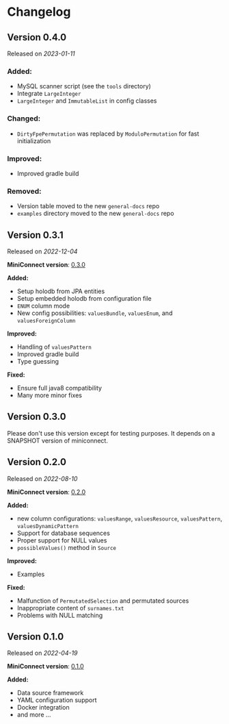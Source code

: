# Changelog

## Version 0.4.0

Released on *2023-01-11*

### Added:

- MySQL scanner script (see the `tools` directory)
- Integrate `LargeInteger`
- `LargeInteger` and `ImmutableList` in config classes

### Changed:

- `DirtyFpePermutation` was replaced by `ModuloPermutation` for fast initialization

### Improved:

- Improved gradle build

### Removed:

- Version table moved to the new `general-docs` repo
- `examples` directory moved to the new `general-docs` repo

## Version 0.3.1

Released on *2022-12-04*

**MiniConnect version**: [0.3.0](https://github.com/miniconnect/miniconnect/blob/master/CHANGELOG.md#version-030)

**Added:**

- Setup holodb from JPA entities
- Setup embedded holodb from configuration file
- `ENUM` column mode
- New config possibilities: `valuesBundle`, `valuesEnum`, and `valuesForeignColumn`

**Improved:**

- Handling of `valuesPattern`
- Improved gradle build
- Type guessing

**Fixed:**

- Ensure full java8 compatibility
- Many more minor fixes

## Version 0.3.0

Please don't use this version except for testing purposes. It depends on a SNAPSHOT version of miniconnect.

## Version 0.2.0

Released on *2022-08-10*

**MiniConnect version**: [0.2.0](https://github.com/miniconnect/miniconnect/blob/master/CHANGELOG.md#version-020)

**Added:**

- new column configurations: `valuesRange`, `valuesResource`, `valuesPattern`, `valuesDynamicPattern`
- Support for database sequences
- Proper support for NULL values
- `possibleValues()` method in `Source`

**Improved:**

- Examples

**Fixed:**

- Malfunction of `PermutatedSelection` and permutated sources
- Inappropriate content of `surnames.txt`
- Problems with NULL matching

## Version 0.1.0

Released on *2022-04-19*

**MiniConnect version**: [0.1.0](https://github.com/miniconnect/miniconnect/blob/master/CHANGELOG.md#version-010)

**Added:**

- Data source framework
- YAML configuration support
- Docker integration
- and more &hellip;
